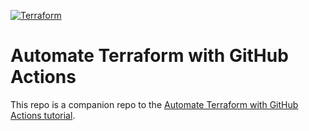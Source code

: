 [![Terraform](https://github.com/caprica64/github-actions-environment/actions/workflows/terraform.yml/badge.svg)](https://github.com/caprica64/github-actions-environment/actions/workflows/terraform-dev.yml)
# Automate Terraform with GitHub Actions

This repo is a companion repo to the [Automate Terraform with GitHub Actions tutorial](https://developer.hashicorp.com/terraform/tutorials/automation/github-actions).
